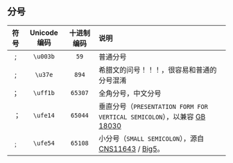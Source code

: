 ## 分号



| 符号 | Unicode编码 | 十进制编码 | 说明                                                         |
| :--: | :---------: | :--------: | :----------------------------------------------------------- |
|  ;   |  `\u003b`   |    `59`    | 普通分号                                                     |
|  ;   |   `\u37e`   |   `894`    | 希腊文的问号！！！，很容易和普通的分号混淆                   |
|  ；  |  `\uff1b`   |  `65307`   | 全角分号，中文分号                                           |
|  ︔  |  `\ufe14`   |  `65044`   | 垂直分号（`PRESENTATION FORM FOR VERTICAL SEMICOLON`），以兼容  [GB 18030](https://zh.wikipedia.org/wiki/GB_18030) |
|  ﹔  |  `\ufe54`   |  `65108`   | 小分号（`SMALL SEMICOLON`），源自 [CNS11643](https://zh.wikipedia.org/wiki/CNS11643) / [Big5](https://zh.wikipedia.org/wiki/Big5)。 |